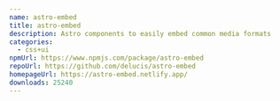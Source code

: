 ```yaml
---
name: astro-embed
title: astro-embed
description: Astro components to easily embed common media formats
categories:
  - css+ui
npmUrl: https://www.npmjs.com/package/astro-embed
repoUrl: https://github.com/delucis/astro-embed
homepageUrl: https://astro-embed.netlify.app/
downloads: 25240
---
```

